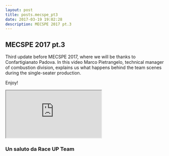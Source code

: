 ```yaml
---
layout: post
title: posts.mecspe_pt3
date: 2017-03-19 19:02:28
description: MECSPE 2017 pt.3
---
```


## MECSPE  2017 pt.3
Third update before MECSPE 2017, where we will be thanks to Confartigianato Padova. In this  video Marco Pietrangelo, technical manager of combustion division, explains us what happens behind the team scenes during the single-seater production.

Enjoy!
<iframe src="https://youtube.com/embed/8GvOrqkJuNs" onload="this.width=screen.width * 0.5; this.height=screen.height * 0.5;"></iframe>


### Un saluto da **Race UP Team**
